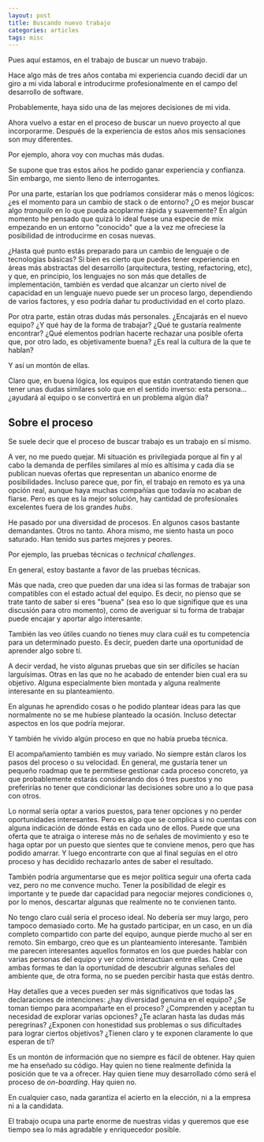 ```yaml
---
layout: post
title: Buscando nuevo trabajo
categories: articles
tags: misc
---
```


Pues aquí estamos, en el trabajo de buscar un nuevo trabajo.

Hace algo más de tres años contaba mi experiencia cuando decidí dar un giro a mi vida laboral e introducirme profesionalmente en el campo del desarrollo de software.

Probablemente, haya sido una de las mejores decisiones de mi vida.

Ahora vuelvo a estar en el proceso de buscar un nuevo proyecto al que incorporarme. Después de la experiencia de estos años mis sensaciones son muy diferentes.

Por ejemplo, ahora voy con muchas más dudas.

Se supone que tras estos años he podido ganar experiencia y confianza. Sin embargo, me siento lleno de interrogantes.

Por una parte, estarían los que podríamos considerar más o menos lógicos: ¿es el momento para un cambio de stack o de entorno? ¿O es mejor buscar algo *tranquilo* en lo que pueda acoplarme rápida y suavemente? En algún momento he pensado que quizá lo ideal fuese una especie de mix empezando en un entorno "conocido" que a la vez me ofreciese la posibilidad de introducirme en cosas nuevas. 

¿Hasta qué punto estás preparado para un cambio de lenguaje o de tecnologías básicas? Si bien es cierto que puedes tener experiencia en áreas más abstractas del desarrollo (arquitectura, testing, refactoring, etc), y que, en principio, los lenguajes no son más que detalles de implementación, también es verdad que alcanzar un cierto nivel de capacidad en un lenguaje nuevo puede ser un proceso largo, dependiendo de varios factores, y eso podría dañar tu productividad en el corto plazo.

Por otra parte, están otras dudas más personales. ¿Encajarás en el nuevo equipo? ¿Y qué hay de la forma de trabajar? ¿Qué te gustaría realmente encontrar? ¿Qué elementos podrían hacerte rechazar una posible oferta que, por otro lado, es objetivamente buena? ¿Es real la cultura de la que te hablan?

Y así un montón de ellas.

Claro que, en buena lógica, los equipos que están contratando tienen que tener unas dudas similares solo que en el sentido inverso: esta persona... ¿ayudará al equipo o se convertirá en un problema algún día?

## Sobre el proceso

Se suele decir que el proceso de buscar trabajo es un trabajo en sí mismo.

A ver, no me puedo quejar. Mi situación es privilegiada porque al fin y al cabo la demanda de perfiles similares al mío es altísima y cada día se publican nuevas ofertas que representan un abanico enorme de posibilidades. Incluso parece que, por fin, el trabajo en remoto es ya una opción real, aunque haya muchas compañías que todavía no acaban de fiarse. Pero es que es la mejor solución, hay cantidad de profesionales excelentes fuera de los grandes *hubs*.

He pasado por una diversidad de procesos. En algunos casos bastante demandantes. Otros no tanto. Ahora mismo, me siento hasta un poco saturado. Han tenido sus partes mejores y peores.

Por ejemplo, las pruebas técnicas o *technical challenges*.

En general, estoy bastante a favor de las pruebas técnicas. 

Más que nada, creo que pueden dar una idea si las formas de trabajar son compatibles con el estado actual del equipo. Es decir, no pienso que se trate tanto de saber si eres "buena" (sea eso lo que signifique que es una discusión para otro momento), como de averiguar si tu forma de trabajar puede encajar y aportar algo interesante.

También las veo útiles cuando no tienes muy clara cuál es tu competencia para un determinado puesto. Es decir, pueden darte una oportunidad de aprender algo sobre tí.

A decir verdad, he visto algunas pruebas que sin ser difíciles se hacían larguísimas. Otras en las que no he acabado de entender bien cual era su objetivo. Alguna especialmente bien montada y alguna realmente interesante en su planteamiento.

En algunas he aprendido cosas o he podido plantear ideas para las que normalmente no se me hubiese planteado la ocasión. Incluso detectar aspectos en los que podría mejorar.

Y también he vivido algún proceso en que no había prueba técnica.

El acompañamiento también es muy variado. No siempre están claros los pasos del proceso o su velocidad. En general, me gustaría tener un pequeño roadmap que te permitiese gestionar cada proceso concreto, ya que probablemente estarás considerando dos ó tres puestos y no preferirías no tener que condicionar las decisiones sobre uno a lo que pasa con otros. 

Lo normal sería optar a varios puestos, para tener opciones y no perder oportunidades interesantes. Pero es algo que se complica si no cuentas con alguna indicación de dónde estás en cada uno de ellos. Puede que una oferta que te atraiga o interese más no de señales de movimiento y eso te haga optar por un puesto que sientes que te conviene menos, pero que has podido amarrar. Y luego encontrarte con que al final seguías en el otro proceso y has decidido rechazarlo antes de saber el resultado.

También podría argumentarse que es mejor política seguir una oferta cada vez, pero no me convence mucho. Tener la posibilidad de elegir es importante y te puede dar capacidad para negociar mejores condiciones o, por lo menos, descartar algunas que realmente no te convienen tanto.

No tengo claro cuál sería el proceso ideal. No debería ser muy largo, pero tampoco demasiado corto. Me ha gustado participar, en un caso, en un día completo compartido con parte del equipo, aunque pierde mucho al ser en remoto. Sin embargo, creo que es un planteamiento interesante. También me parecen interesantes aquellos formatos en los que puedes hablar con varias personas del equipo y ver cómo interactúan entre ellas. Creo que ambas formas te dan la oportunidad de descubrir algunas señales del ambiente que, de otra forma, no se pueden percibir hasta que estás dentro.

Hay detalles que a veces pueden ser más significativos que todas las declaraciones de intenciones: ¿hay diversidad genuina en el equipo? ¿Se toman tiempo para acompañarte en el proceso? ¿Comprenden y aceptan tu necesidad de explorar varias opciones? ¿Te aclaran hasta las dudas más peregrinas? ¿Exponen con honestidad sus problemas o sus dificultades para lograr ciertos objetivos? ¿Tienen claro y te exponen claramente lo que esperan de ti?

Es un montón de información que no siempre es fácil de obtener. Hay quien me ha enseñado su código. Hay quien no tiene realmente definida la posición que te va a ofrecer. Hay quien tiene muy desarrollado cómo será el proceso de *on-boarding*. Hay quien no.

En cualquier caso, nada garantiza el acierto en la elección, ni a la empresa ni a la candidata.   

El trabajo ocupa una parte enorme de nuestras vidas y queremos que ese tiempo sea lo más agradable y enriquecedor posible.

